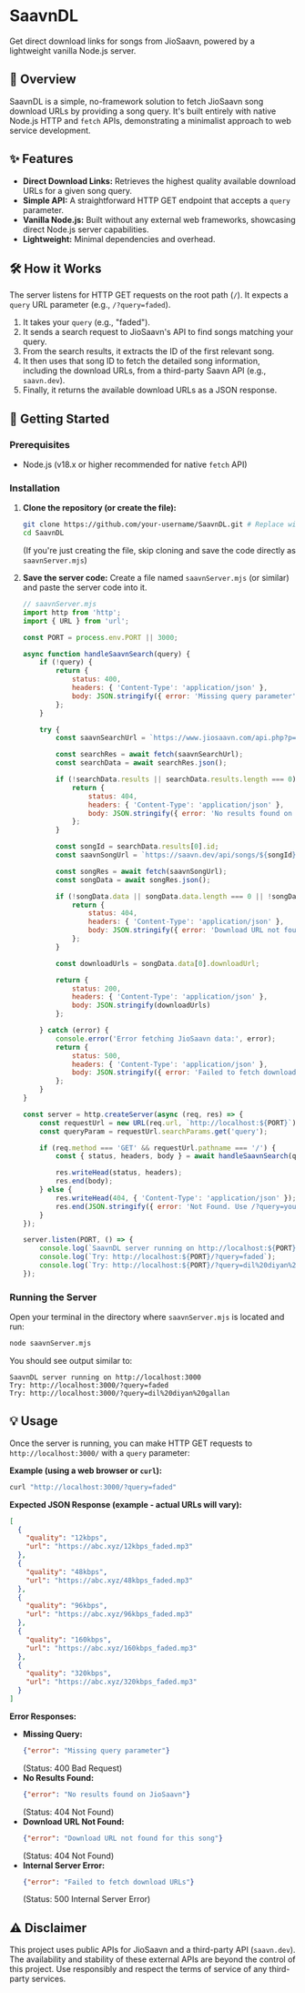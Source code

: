# SaavnDL

Get direct download links for songs from JioSaavn, powered by a lightweight vanilla Node.js server.

## 🚀 Overview

SaavnDL is a simple, no-framework solution to fetch JioSaavn song download URLs by providing a song query. It's built entirely with native Node.js HTTP and `fetch` APIs, demonstrating a minimalist approach to web service development.

## ✨ Features

  * **Direct Download Links:** Retrieves the highest quality available download URLs for a given song query.
  * **Simple API:** A straightforward HTTP GET endpoint that accepts a `query` parameter.
  * **Vanilla Node.js:** Built without any external web frameworks, showcasing direct Node.js server capabilities.
  * **Lightweight:** Minimal dependencies and overhead.

## 🛠️ How it Works

The server listens for HTTP GET requests on the root path (`/`). It expects a `query` URL parameter (e.g., `/?query=faded`).

1.  It takes your `query` (e.g., "faded").
2.  It sends a search request to JioSaavn's API to find songs matching your query.
3.  From the search results, it extracts the ID of the first relevant song.
4.  It then uses that song ID to fetch the detailed song information, including the download URLs, from a third-party Saavn API (e.g., `saavn.dev`).
5.  Finally, it returns the available download URLs as a JSON response.

## 🚀 Getting Started

### Prerequisites

  * Node.js (v18.x or higher recommended for native `fetch` API)

### Installation

1.  **Clone the repository (or create the file):**

    ```bash
    git clone https://github.com/your-username/SaavnDL.git # Replace with your repo URL
    cd SaavnDL
    ```

    (If you're just creating the file, skip cloning and save the code directly as `saavnServer.mjs`)

2.  **Save the server code:**
    Create a file named `saavnServer.mjs` (or similar) and paste the server code into it.

    ```javascript
    // saavnServer.mjs
    import http from 'http';
    import { URL } from 'url';

    const PORT = process.env.PORT || 3000;

    async function handleSaavnSearch(query) {
        if (!query) {
            return {
                status: 400,
                headers: { 'Content-Type': 'application/json' },
                body: JSON.stringify({ error: 'Missing query parameter' })
            };
        }

        try {
            const saavnSearchUrl = `https://www.jiosaavn.com/api.php?p=1&_format=json&__call=search.getResults&q=${encodeURIComponent(query)}`;

            const searchRes = await fetch(saavnSearchUrl);
            const searchData = await searchRes.json();

            if (!searchData.results || searchData.results.length === 0) {
                return {
                    status: 404,
                    headers: { 'Content-Type': 'application/json' },
                    body: JSON.stringify({ error: 'No results found on JioSaavn' })
                };
            }

            const songId = searchData.results[0].id;
            const saavnSongUrl = `https://saavn.dev/api/songs/${songId}`;

            const songRes = await fetch(saavnSongUrl);
            const songData = await songRes.json();

            if (!songData.data || songData.data.length === 0 || !songData.data[0].downloadUrl) {
                return {
                    status: 404,
                    headers: { 'Content-Type': 'application/json' },
                    body: JSON.stringify({ error: 'Download URL not found for this song' })
                };
            }

            const downloadUrls = songData.data[0].downloadUrl;

            return {
                status: 200,
                headers: { 'Content-Type': 'application/json' },
                body: JSON.stringify(downloadUrls)
            };

        } catch (error) {
            console.error('Error fetching JioSaavn data:', error);
            return {
                status: 500,
                headers: { 'Content-Type': 'application/json' },
                body: JSON.stringify({ error: 'Failed to fetch download URLs' })
            };
        }
    }

    const server = http.createServer(async (req, res) => {
        const requestUrl = new URL(req.url, `http://localhost:${PORT}`);
        const queryParam = requestUrl.searchParams.get('query');

        if (req.method === 'GET' && requestUrl.pathname === '/') {
            const { status, headers, body } = await handleSaavnSearch(queryParam);

            res.writeHead(status, headers);
            res.end(body);
        } else {
            res.writeHead(404, { 'Content-Type': 'application/json' });
            res.end(JSON.stringify({ error: 'Not Found. Use /?query=your_song_name' }));
        }
    });

    server.listen(PORT, () => {
        console.log(`SaavnDL server running on http://localhost:${PORT}`);
        console.log(`Try: http://localhost:${PORT}/?query=faded`);
        console.log(`Try: http://localhost:${PORT}/?query=dil%20diyan%20gallan`);
    });
    ```

### Running the Server

Open your terminal in the directory where `saavnServer.mjs` is located and run:

```bash
node saavnServer.mjs
```

You should see output similar to:

```
SaavnDL server running on http://localhost:3000
Try: http://localhost:3000/?query=faded
Try: http://localhost:3000/?query=dil%20diyan%20gallan
```

## 💡 Usage

Once the server is running, you can make HTTP GET requests to `http://localhost:3000/` with a `query` parameter:

**Example (using a web browser or `curl`):**

```bash
curl "http://localhost:3000/?query=faded"
```

**Expected JSON Response (example - actual URLs will vary):**

```json
[
  {
    "quality": "12kbps",
    "url": "https://abc.xyz/12kbps_faded.mp3"
  },
  {
    "quality": "48kbps",
    "url": "https://abc.xyz/48kbps_faded.mp3"
  },
  {
    "quality": "96kbps",
    "url": "https://abc.xyz/96kbps_faded.mp3"
  },
  {
    "quality": "160kbps",
    "url": "https://abc.xyz/160kbps_faded.mp3"
  },
  {
    "quality": "320kbps",
    "url": "https://abc.xyz/320kbps_faded.mp3"
  }
]
```

**Error Responses:**

  * **Missing Query:**
    ```json
    {"error": "Missing query parameter"}
    ```
    (Status: 400 Bad Request)
  * **No Results Found:**
    ```json
    {"error": "No results found on JioSaavn"}
    ```
    (Status: 404 Not Found)
  * **Download URL Not Found:**
    ```json
    {"error": "Download URL not found for this song"}
    ```
    (Status: 404 Not Found)
  * **Internal Server Error:**
    ```json
    {"error": "Failed to fetch download URLs"}
    ```
    (Status: 500 Internal Server Error)

## ⚠️ Disclaimer

This project uses public APIs for JioSaavn and a third-party API (`saavn.dev`). The availability and stability of these external APIs are beyond the control of this project. Use responsibly and respect the terms of service of any third-party services.
